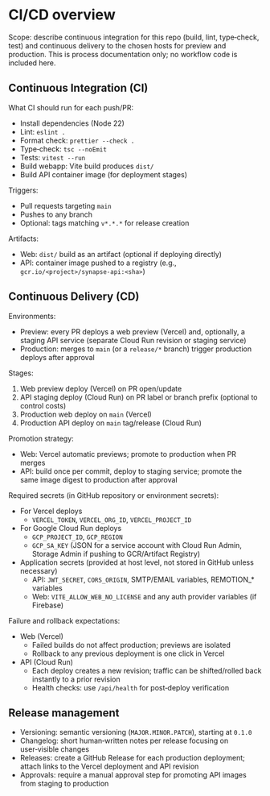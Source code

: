 # CI/CD overview

Scope: describe continuous integration for this repo (build, lint, type‑check, test) and continuous delivery to the chosen hosts for preview and production. This is process documentation only; no workflow code is included here.

## Continuous Integration (CI)

What CI should run for each push/PR:

- Install dependencies (Node 22)
- Lint: `eslint .`
- Format check: `prettier --check .`
- Type‑check: `tsc --noEmit`
- Tests: `vitest --run`
- Build webapp: Vite build produces `dist/`
- Build API container image (for deployment stages)

Triggers:
- Pull requests targeting `main`
- Pushes to any branch
- Optional: tags matching `v*.*.*` for release creation

Artifacts:
- Web: `dist/` build as an artifact (optional if deploying directly)
- API: container image pushed to a registry (e.g., `gcr.io/<project>/synapse-api:<sha>`)

## Continuous Delivery (CD)

Environments:
- Preview: every PR deploys a web preview (Vercel) and, optionally, a staging API service (separate Cloud Run revision or staging service)
- Production: merges to `main` (or a `release/*` branch) trigger production deploys after approval

Stages:
1) Web preview deploy (Vercel) on PR open/update
2) API staging deploy (Cloud Run) on PR label or branch prefix (optional to control costs)
3) Production web deploy on `main` (Vercel)
4) Production API deploy on `main` tag/release (Cloud Run)

Promotion strategy:
- Web: Vercel automatic previews; promote to production when PR merges
- API: build once per commit, deploy to staging service; promote the same image digest to production after approval

Required secrets (in GitHub repository or environment secrets):
- For Vercel deploys
  - `VERCEL_TOKEN`, `VERCEL_ORG_ID`, `VERCEL_PROJECT_ID`
- For Google Cloud Run deploys
  - `GCP_PROJECT_ID`, `GCP_REGION`
  - `GCP_SA_KEY` (JSON for a service account with Cloud Run Admin, Storage Admin if pushing to GCR/Artifact Registry)
- Application secrets (provided at host level, not stored in GitHub unless necessary)
  - API: `JWT_SECRET`, `CORS_ORIGIN`, SMTP/EMAIL variables, REMOTION_* variables
  - Web: `VITE_ALLOW_WEB_NO_LICENSE` and any auth provider variables (if Firebase)

Failure and rollback expectations:
- Web (Vercel)
  - Failed builds do not affect production; previews are isolated
  - Rollback to any previous deployment is one click in Vercel
- API (Cloud Run)
  - Each deploy creates a new revision; traffic can be shifted/rolled back instantly to a prior revision
  - Health checks: use `/api/health` for post‑deploy verification

## Release management

- Versioning: semantic versioning (`MAJOR.MINOR.PATCH`), starting at `0.1.0`
- Changelog: short human‑written notes per release focusing on user‑visible changes
- Releases: create a GitHub Release for each production deployment; attach links to the Vercel deployment and API revision
- Approvals: require a manual approval step for promoting API images from staging to production
